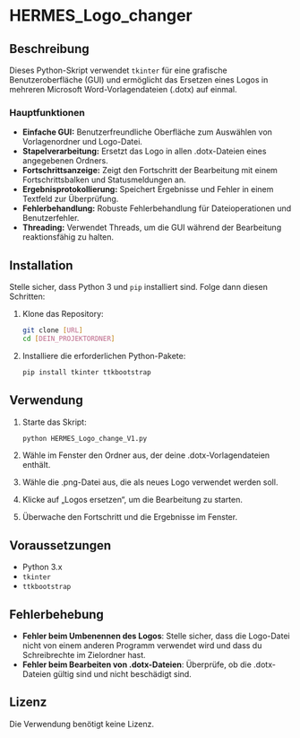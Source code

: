 # HERMES_Logo_changer

## Beschreibung

Dieses Python-Skript verwendet `tkinter` für eine grafische Benutzeroberfläche (GUI) und ermöglicht das Ersetzen eines Logos in mehreren Microsoft Word-Vorlagendateien (.dotx) auf einmal.

### Hauptfunktionen

* **Einfache GUI:** Benutzerfreundliche Oberfläche zum Auswählen von Vorlagenordner und Logo-Datei.
* **Stapelverarbeitung:** Ersetzt das Logo in allen .dotx-Dateien eines angegebenen Ordners.
* **Fortschrittsanzeige:** Zeigt den Fortschritt der Bearbeitung mit einem Fortschrittsbalken und Statusmeldungen an.
* **Ergebnisprotokollierung:** Speichert Ergebnisse und Fehler in einem Textfeld zur Überprüfung.
* **Fehlerbehandlung:** Robuste Fehlerbehandlung für Dateioperationen und Benutzerfehler.
* **Threading:** Verwendet Threads, um die GUI während der Bearbeitung reaktionsfähig zu halten.

## Installation

Stelle sicher, dass Python 3 und `pip` installiert sind. Folge dann diesen Schritten:

1.  Klone das Repository:

    ```bash
    git clone [URL]
    cd [DEIN_PROJEKTORDNER]
    ```

2.  Installiere die erforderlichen Python-Pakete:

    ```bash
    pip install tkinter ttkbootstrap
    ```

## Verwendung

1.  Starte das Skript:

    ```bash
    python HERMES_Logo_change_V1.py
    ```

2.  Wähle im Fenster den Ordner aus, der deine .dotx-Vorlagendateien enthält.
3.  Wähle die .png-Datei aus, die als neues Logo verwendet werden soll.
4.  Klicke auf „Logos ersetzen“, um die Bearbeitung zu starten.
5.  Überwache den Fortschritt und die Ergebnisse im Fenster.

## Voraussetzungen

* Python 3.x
* `tkinter`
* `ttkbootstrap`

## Fehlerbehebung

* **Fehler beim Umbenennen des Logos**: Stelle sicher, dass die Logo-Datei nicht von einem anderen Programm verwendet wird und dass du Schreibrechte im Zielordner hast.
* **Fehler beim Bearbeiten von .dotx-Dateien**: Überprüfe, ob die .dotx-Dateien gültig sind und nicht beschädigt sind.

## Lizenz

Die Verwendung benötigt keine Lizenz.
